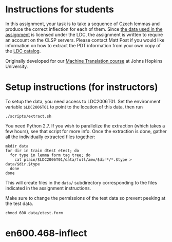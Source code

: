 # Instructions for students

In this assignment, your task is to take a sequence of Czech lemmas and produce the correct
inflection for each of them. Since [the data used in the
assignment](https://ufal.mff.cuni.cz/pdt2.0/) is licensed under the LDC, the assignment is written
to require an account on the CLSP servers. Please contact Matt Post if you would like information on
how to extract the PDT information from your own copy of the [LDC
catalog](http://catalog.ldc.upenn.edu/LDC2006T01).

Originally developed for our [Machine Translation course](http://mt-class.org/jhu/hw5.html) at Johns
Hopkins University.

# Setup instructions (for instructors)

To setup the data, you need access to LDC2006T01. Set the environment variable
`$LDC2006T01` to point to the location of this data, then run

    ./scripts/extract.sh

You need Python 2.7. If you wish to parallelize the extraction (which takes a few hours),
see that script for more info. Once the extraction is done, gather all the individually
extracted files together:

    mkdir data
    for dir in train dtest etest; do 
      for type in lemma form tag tree; do 
        cat plain/$LDC2006T01/data/full/amw/$dir*/*.$type > data/$dir.$type
      done
    done

This will create files in the `data/` subdirectory corresponding to the files indicated
in the assignment instructions.

Make sure to change the permissions of the test data so prevent peeking at the test data.

    chmod 600 data/etest.form

# en600.468-inflect
